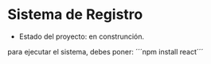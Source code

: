 <h1> Sistema de Registro</h1> 

- Estado del proyecto: en construnción. 

para ejecutar el sistema, debes poner:
´´´npm install react´´´
